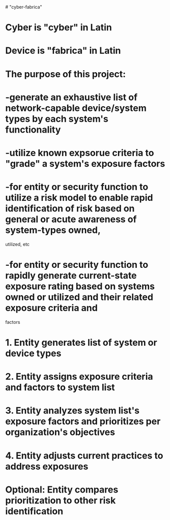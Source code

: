 <text>
# "cyber-fabrica"

# Cyber is "cyber" in Latin
# Device is "fabrica" in Latin

# The purpose of this project:
# -generate an exhaustive list of network-capable device/system types by each system's functionality
# -utilize known expsorue criteria to "grade" a system's exposure factors
# -for entity or security function to utilize a risk model to enable rapid identification of risk based on general or acute awareness of system-types owned, 
   utilized, etc
# -for entity or security function to rapidly generate current-state exposure rating based on systems owned or utilized and their related exposure criteria and 
   factors

# 1. Entity generates list of system or device types
# 2. Entity assigns exposure criteria and factors to system list 
# 3. Entity analyzes system list's exposure factors and prioritizes per organization's objectives
# 4. Entity adjusts current practices to address exposures   
#  Optional: Entity compares prioritization to other risk identification
</text>





